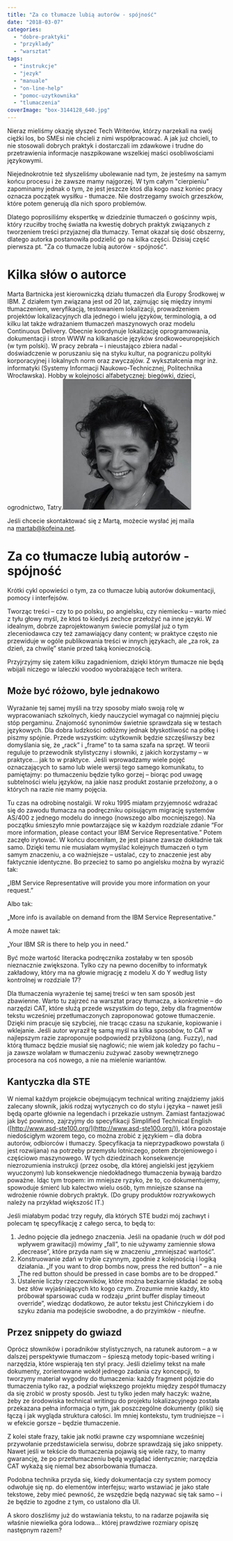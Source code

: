 ```yaml
---
title: "Za co tłumacze lubią autorów - spójność"
date: "2018-03-07"
categories:
  - "dobre-praktyki"
  - "przyklady"
  - "warsztat"
tags:
  - "instrukcje"
  - "jezyk"
  - "manuale"
  - "on-line-help"
  - "pomoc-uzytkownika"
  - "tlumaczenia"
coverImage: "box-3144128_640.jpg"
---
```


Nieraz mieliśmy okazję słyszeć Tech Writerów, którzy narzekali na swój ciężki los, bo SMEsi nie chcieli z nimi współpracować. A jak już chcieli, to nie stosowali dobrych praktyk i dostarczali im zdawkowe i trudne do przetrawienia informacje naszpikowane wszelkiej maści osobliwościami językowymi.

Niejednokrotnie też słyszeliśmy ubolewanie nad tym, że jesteśmy na samym końcu procesu i że zawsze mamy najgorzej. W tym całym "cierpieniu" zapominamy jednak o tym, że jest jeszcze ktoś dla kogo nasz koniec pracy oznacza początek wysiłku - tłumacze. Nie dostrzegamy swoich grzeszków, które potem generują dla nich sporo problemów.

Dlatego poprosiliśmy ekspertkę w dziedzinie tłumaczeń o gościnny wpis, który rzuciłby trochę światła na kwestię dobrych praktyk związanych z tworzeniem treści przyjaznej dla tłumaczy. Temat okazał się dość obszerny, dlatego autorka postanowiła podzielić go na kilka części. Dzisiaj część pierwsza pt. "Za co tłumacze lubią autorów - spójność".

# Kilka słów o autorce

Marta Bartnicka jest kierowniczką działu tłumaczeń dla Europy Środkowej w IBM. Z działem tym związana jest od 20 lat, zajmując się między innymi tłumaczeniem, weryfikacją, testowaniem lokalizacji, prowadzeniem projektów lokalizacyjnych dla jednego i wielu języków, terminologią, a od kilku lat także wdrażaniem tłumaczeń maszynowych oraz modelu Continuous Delivery. Obecnie koordynuje lokalizację oprogramowania, dokumentacji i stron WWW na kilkanaście języków środkowoeuropejskich (w tym polski). W pracy zebrała – i nieustająco zbiera nadal - doświadczenie w poruszaniu się na styku kultur, na pograniczu polityki korporacyjnej i lokalnych norm oraz zwyczajów. Z wykształcenia mgr inż. informatyki (Systemy Informacji Naukowo-Technicznej, Politechnika Wrocławska). Hobby w kolejności alfabetycznej: biegówki, dzieci, ogrodnictwo, Tatry.[![](images/marta_bartnicka-295x300.jpg)](http://techwriter.pl/wp-content/uploads/2018/03/marta_bartnicka.jpg)

Jeśli chcecie skontaktować się z Martą, możecie wysłać jej maila na [martab@kofeina.net](mailto:martab@kofeina.net).

# Za co tłumacze lubią autorów - spójność

Krótki cykl opowieści o tym, za co tłumacze lubią autorów dokumentacji, pomocy i interfejsów.

Tworząc treści – czy to po polsku, po angielsku, czy niemiecku – warto mieć z tyłu głowy myśl, że ktoś to kiedyś zechce przełożyć na inne języki. W idealnym, dobrze zaprojektowanym świecie pomyślał już o tym zleceniodawca czy też zamawiający dany content; w praktyce często nie przewiduje w ogóle publikowania treści w innych językach, ale „za rok, za dzień, za chwilę” stanie przed taką koniecznością.

Przyjrzyjmy się zatem kilku zagadnieniom, dzięki którym tłumacze nie będą wbijali niczego w laleczki voodoo wyobrażające tech writera.

## Może być różowo, byle jednakowo

Wyrażanie tej samej myśli na trzy sposoby miało swoją rolę w wypracowaniach szkolnych, kiedy nauczyciel wymagał co najmniej pięciu stóp pergaminu. Znajomość synonimów świetnie sprawdzała się w testach językowych. Dla dobra ludzkości odłóżmy jednak błyskotliwość na półkę i piszmy spójnie. Przede wszystkim: użytkownik będzie szczęśliwszy bez domyślania się, że „rack” i „frame” to ta sama szafa na sprzęt. W teorii reguluje to przewodnik stylistyczny i słowniki, z jakich korzystamy – w praktyce… jak to w praktyce.  Jeśli wprowadzamy wiele pojęć oznaczających to samo lub wiele wersji tego samego komunikatu, to pamiętajmy: po tłumaczeniu będzie tylko gorzej – biorąc pod uwagę subtelności wielu języków, na jakie nasz produkt zostanie przełożony, a o których na razie nie mamy pojęcia.

Tu czas na odrobinę nostalgii. W roku 1995 miałam przyjemność wdrażać się do zawodu tłumacza na podręczniku opisującym migrację systemów AS/400 z jednego modelu do innego (nowszego albo mocniejszego). Na początku śmieszyło mnie powtarzające się w każdym rozdziale zdanie “For more information, please contact your IBM Service Representative.” Potem zaczęło irytować. W końcu doceniłam, że jest pisane zawsze dokładnie tak samo. Dzięki temu nie musiałam wymyślać kolejnych tłumaczeń o tym samym znaczeniu, a co ważniejsze – ustalać, czy to znaczenie jest aby faktycznie identyczne. Bo przecież to samo po angielsku można by wyrazić tak:

„IBM Service Representative will provide you more information on your request.”

Albo tak:

„More info is available on demand from the IBM Service Representative.”

A może nawet tak:

„Your IBM SR is there to help you in need.”

Być może wartość literacka podręcznika zostałaby w ten sposób nieznacznie zwiększona. Tylko czy na pewno doceniłby to informatyk zakładowy, który ma na głowie migrację z modelu X do Y według listy kontrolnej w rozdziale 17?

Dla tłumaczenia wyrażenie tej samej treści w ten sam sposób jest zbawienne. Warto tu zajrzeć na warsztat pracy tłumacza, a konkretnie – do narzędzi CAT, które służą przede wszystkim do tego, żeby dla fragmentów tekstu wcześniej przetłumaczonych zaproponować gotowe tłumaczenie. Dzięki nim pracuje się szybciej, nie tracąc czasu na szukanie, kopiowanie i wklejanie. Jeśli autor wyraził tę samą myśl na kilka sposobów, to CAT w najlepszym razie zaproponuje podpowiedź przybliżoną (ang. Fuzzy), nad którą tłumacz będzie musiał się nagłowić; nie wiem jak koledzy po fachu – ja zawsze wolałam w tłumaczeniu zużywać zasoby wewnętrznego procesora na coś nowego, a nie na mielenie wariantów.

## Kantyczka dla STE

W niemal każdym projekcie obejmującym technical writing znajdziemy jakiś zalecany słownik, jakiś rodzaj wytycznych co do stylu i języka – nawet jeśli będą oparte głównie na legendach i przekazie ustnym. Zamiast fantazjować jak być powinno, zajrzyjmy do specyfikacji Simplified Technical English ([http://www.asd-ste100.org/](http://www.asd-ste100.org/)), która pozostaje niedościgłym wzorem tego, co można zrobić z językiem – dla dobra autorów, odbiorców i tłumaczy. Specyfikacja ta nieprzypadkowo powstała (i jest rozwijana) na potrzeby przemysłu lotniczego, potem zbrojeniowego i częściowo maszynowego. W tych dziedzinach konsekwencje niezrozumienia instrukcji (przez osobę, dla której angielski jest językiem wyuczonym) lub konsekwencje niedokładnego tłumaczenia bywają bardzo poważne. Idąc tym tropem: im mniejsze ryzyko, że to, co dokumentujemy, spowoduje śmierć lub kalectwo wielu osób, tym mniejsze szanse na wdrożenie równie dobrych praktyk. (Do grupy produktów rozrywkowych należy na przykład większość IT.)

Jeśli miałabym podać trzy reguły, dla których STE budzi mój zachwyt i polecam tę specyfikację z całego serca, to będą to:

1. Jedno pojęcie dla jednego znaczenia. Jeśli na opadanie (ruch w dół pod wpływem grawitacji) mówimy „fall”, to nie używamy zamiennie słowa „decrease”, które przyda nam się w znaczeniu „zmniejszać wartość”.
2. Konstruowanie zdań w trybie czynnym, zgodnie z kolejnością i logiką działania. „If you want to drop bombs now, press the red button” – a nie „The red button should be pressed in case bombs are to be dropped.”
3. Ustalenie liczby rzeczowników, które można bezkarnie składać ze sobą bez słów wyjaśniających kto kogo czym. Zrozumie mnie każdy, kto próbował sparsować cuda w rodzaju „print buffer display timeout override”, wiedząc dodatkowo, że autor tekstu jest Chińczykiem i do szyku zdania ma podejście swobodne, a do przyimków - nieufne.

## Przez snippety do gwiazd

Oprócz słowników i poradników stylistycznych, na ratunek autorom – a w dalszej perspektywie tłumaczom – śpieszą metody topic-based writing i narzędzia, które wspierają ten styl pracy. Jeśli dzielimy tekst na małe dokumenty, zorientowane wokół jednego zadania czy koncepcji, to tworzymy materiał wygodny do tłumaczenia: każdy fragment pójdzie do tłumaczenia tylko raz, a podział większego projektu między zespół tłumaczy da się zrobić w prosty sposób. Jest tu tylko jeden mały haczyk: ważne, żeby ze środowiska technical writingu do projektu lokalizacyjnego została przekazana pełna informacja o tym, jak poszczególne dokumenty (pliki) się łączą i jak wygląda struktura całości. Im mniej kontekstu, tym trudniejsze – i w efekcie gorsze – będzie tłumaczenie.

Z kolei stałe frazy, takie jak notki prawne czy wspomniane wcześniej przywołanie przedstawiciela serwisu, dobrze sprawdzają się jako snippety. Nawet jeśli w tekście do tłumaczenia pojawią się wiele razy, to mamy gwarancję, że po przetłumaczeniu będą wyglądać identycznie; narzędzia CAT wykażą się niemal bez absorbowania tłumacza.

Podobna technika przyda się, kiedy dokumentacja czy system pomocy odwołuje się np. do elementów interfejsu; warto wstawiać je jako stałe tekstowe, żeby mieć pewność, że wszędzie będą nazywać się tak samo – i że będzie to zgodne z tym, co ustalono dla UI.

A skoro doszliśmy już do wstawiania tekstu, to na radarze pojawiła się właśnie niewielka góra lodowa… której prawdziwe rozmiary opiszę następnym razem?

